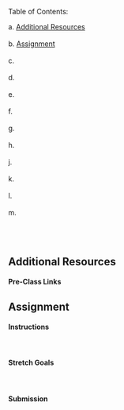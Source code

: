 # 


 <br>

 Table of Contents:

a. [Additional Resources](#Additional-Resources)  <br>  
b. [Assignment](#Assignment)  <br>  
c. [](#)  <br>  
d. [](#)  <br>  
e. [](#)  <br>  
f. [](#)  <br>  
g. [](#)  <br>  
h. [](#)  <br>  
j. [](#)  <br>  
k. [](#)  <br>  
l. [](#)  <br>  
m. [](#)  <br>  

<br>
<br>

## Additional Resources

#### Pre-Class Links


## Assignment

#### Instructions

<br>

#### Stretch Goals

<br>

#### Submission

<br>
<br>

## 